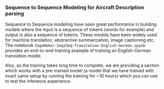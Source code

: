 ### Sequence to Sequence Modeling for Aircraft Description parsing

Sequence to Sequence modeling have seen great performance in building models where the input is a sequence of tokens (words for example) and output is also a sequence of tokens. These models have been widely used for machine translation, abstractive summarization, image captioning etc. The notebook `SageMaker-Seq2Seq-Translation-English-German.ipynb` provides an end-to-end training example of training an English-German translation model.  

Also, as the training takes long time to complete, we are providing a section which works with a pre-trained model (a model that we have trained with exact same setup by running the training for ~10 hours) which you can use to test the inference experience.
